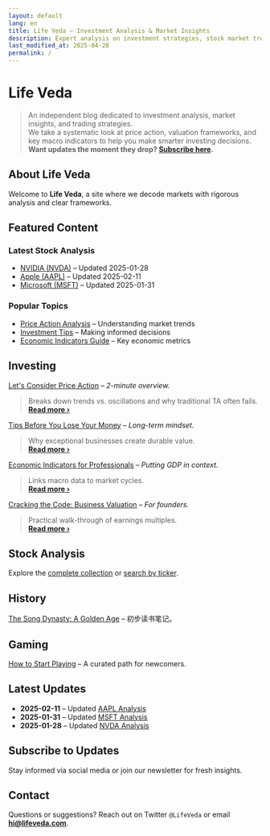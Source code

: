 ```yaml
---
layout: default
lang: en
title: Life Veda – Investment Analysis & Market Insights
description: Expert analysis on investment strategies, stock market trends, and economic indicators across US and Chinese markets.
last_modified_at: 2025-04-28
permalink: /
---
```


# Life Veda
> An independent blog dedicated to investment analysis, market insights, and trading strategies.  
> We take a systematic look at price action, valuation frameworks, and key macro indicators to help you make smarter investing decisions.  
> **Want updates the moment they drop? [Subscribe here](#subscribe-to-updates).**

## About Life Veda
Welcome to **Life Veda**, a site where we decode markets with rigorous analysis and clear frameworks.

## Featured Content
### Latest Stock Analysis
- [NVIDIA (NVDA)](./NVDA.html) – Updated 2025-01-28  
- [Apple (AAPL)](./AAPL.html) – Updated 2025-02-11  
- [Microsoft (MSFT)](./MSFT.html) – Updated 2025-01-31  

### Popular Topics
- [Price Action Analysis](./PriceAction.html) – Understanding market trends  
- [Investment Tips](./TheTipsForInvest.html) – Making informed decisions  
- [Economic Indicators Guide](./EIforP.html) – Key economic metrics  

## Investing
[Let's Consider Price Action](./PriceAction.html) – *2-minute overview.*  
> Breaks down trends vs. oscillations and why traditional TA often fails.  
> **[Read more ›](./PriceAction.html)**  

[Tips Before You Lose Your Money](./TheTipsForInvest.html) – *Long-term mindset.*  
> Why exceptional businesses create durable value.  
> **[Read more ›](./TheTipsForInvest.html)**  

[Economic Indicators for Professionals](./EIforP.html) – *Putting GDP in context.*  
> Links macro data to market cycles.  
> **[Read more ›](./EIforP.html)**  

[Cracking the Code: Business Valuation](./CrackingTheCode.html) – *For founders.*  
> Practical walk-through of earnings multiples.  
> **[Read more ›](./CrackingTheCode.html)**  

## Stock Analysis
Explore the [complete collection](./stock-analysis.html) or [search by ticker](./stock-codes.html).

## History
[The Song Dynasty: A Golden Age](./SongDynasty.html) – 初步读书笔记。

## Gaming
[How to Start Playing](./howtostartPlayingGame.html) – A curated path for newcomers.

## Latest Updates
- **2025-02-11** – Updated [AAPL Analysis](./AAPL.html)  
- **2025-01-31** – Updated [MSFT Analysis](./MSFT.html)  
- **2025-01-28** – Updated [NVDA Analysis](./NVDA.html)  

## Subscribe to Updates
Stay informed via social media or join our newsletter for fresh insights.

## Contact
Questions or suggestions? Reach out on Twitter `@LifeVeda` or email **hi@lifeveda.com**.
